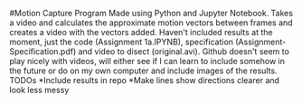 #Motion Capture Program
Made using Python and Jupyter Notebook.
Takes a video and calculates the approximate motion vectors between frames and creates a video with the vectors added.
Haven't included results at the moment, just the code (Assignment 1a.IPYNB), specification (Assignment-Specification.pdf) and video to disect (original.avi). 
Github doesn't seem to play nicely with videos, will either see if I can learn to include somehow in the future or do on my own computer and include images of the results.
TODOs
*Include results in repo
*Make lines show directions clearer and look less messy
